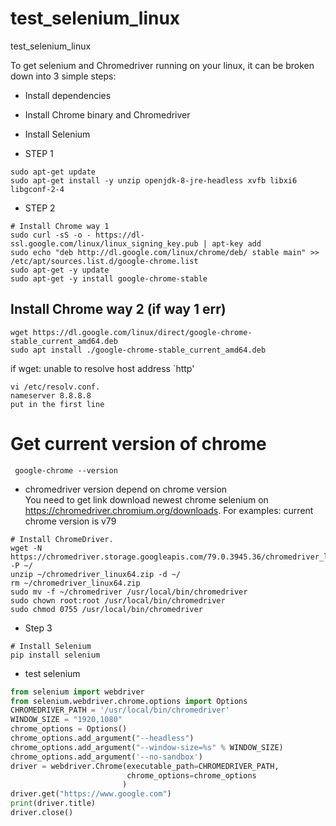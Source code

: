 # test_selenium_linux
test_selenium_linux

To get selenium and Chromedriver running on your linux, it can be broken down into 3 simple steps:
+ Install dependencies
+ Install Chrome binary and Chromedriver
+ Install Selenium

+ STEP 1
```
sudo apt-get update
sudo apt-get install -y unzip openjdk-8-jre-headless xvfb libxi6 libgconf-2-4
```

+ STEP 2
```
# Install Chrome way 1
sudo curl -sS -o - https://dl-ssl.google.com/linux/linux_signing_key.pub | apt-key add
sudo echo "deb http://dl.google.com/linux/chrome/deb/ stable main" >> /etc/apt/sources.list.d/google-chrome.list
sudo apt-get -y update
sudo apt-get -y install google-chrome-stable
```

## Install Chrome way 2 (if way 1 err)
```
wget https://dl.google.com/linux/direct/google-chrome-stable_current_amd64.deb
sudo apt install ./google-chrome-stable_current_amd64.deb
```
if wget: unable to resolve host address `http'
```
vi /etc/resolv.conf.
nameserver 8.8.8.8 
put in the first line
```



# Get current version of chrome
```
 google-chrome --version
```

+ chromedriver version depend on chrome version <br>
You need to get link download newest chrome selenium on https://chromedriver.chromium.org/downloads. For examples: current chrome version is v79
```
# Install ChromeDriver.
wget -N https://chromedriver.storage.googleapis.com/79.0.3945.36/chromedriver_linux64.zip -P ~/
unzip ~/chromedriver_linux64.zip -d ~/
rm ~/chromedriver_linux64.zip
sudo mv -f ~/chromedriver /usr/local/bin/chromedriver
sudo chown root:root /usr/local/bin/chromedriver
sudo chmod 0755 /usr/local/bin/chromedriver
```

+ Step 3
```
# Install Selenium
pip install selenium
```

+ test selenium
```python
from selenium import webdriver
from selenium.webdriver.chrome.options import Options
CHROMEDRIVER_PATH = '/usr/local/bin/chromedriver'
WINDOW_SIZE = "1920,1080"
chrome_options = Options()
chrome_options.add_argument("--headless")
chrome_options.add_argument("--window-size=%s" % WINDOW_SIZE)
chrome_options.add_argument('--no-sandbox')
driver = webdriver.Chrome(executable_path=CHROMEDRIVER_PATH,
                          chrome_options=chrome_options
                         )
driver.get("https://www.google.com")
print(driver.title)
driver.close()
```
